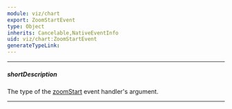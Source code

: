 ```yaml
---
module: viz/chart
export: ZoomStartEvent
type: Object
inherits: Cancelable,NativeEventInfo
uid: viz/chart:ZoomStartEvent
generateTypeLink: 
---
```

---
##### shortDescription
The type of the [zoomStart]({basewidgetpath}/Events/#zoomStart) event handler's argument.

---
<!-- Description goes here -->